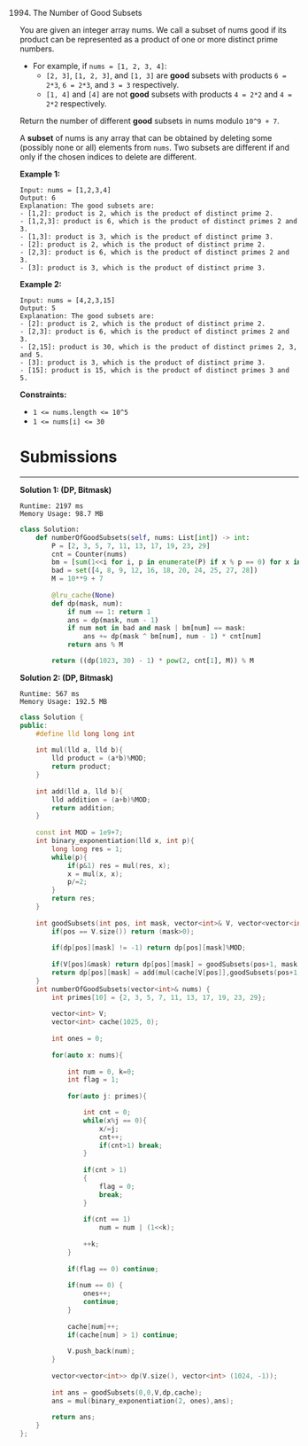 1994. The Number of Good Subsets

You are given an integer array nums. We call a subset of nums good if its product can be represented as a product of one or more distinct prime numbers.

* For example, if `nums = [1, 2, 3, 4]`:
    * `[2, 3]`, `[1, 2, 3]`, and `[1, 3]` are **good** subsets with products `6 = 2*3`, `6 = 2*3`, and `3 = 3` respectively.
    * `[1, 4]` and `[4]` are not **good** subsets with products `4 = 2*2` and `4 = 2*2` respectively.

Return the number of different **good** subsets in nums modulo `10^9 + 7`.

A **subset** of nums is any array that can be obtained by deleting some (possibly none or all) elements from `nums`. Two subsets are different if and only if the chosen indices to delete are different.

 

**Example 1:**
```
Input: nums = [1,2,3,4]
Output: 6
Explanation: The good subsets are:
- [1,2]: product is 2, which is the product of distinct prime 2.
- [1,2,3]: product is 6, which is the product of distinct primes 2 and 3.
- [1,3]: product is 3, which is the product of distinct prime 3.
- [2]: product is 2, which is the product of distinct prime 2.
- [2,3]: product is 6, which is the product of distinct primes 2 and 3.
- [3]: product is 3, which is the product of distinct prime 3.
```

**Example 2:**
```
Input: nums = [4,2,3,15]
Output: 5
Explanation: The good subsets are:
- [2]: product is 2, which is the product of distinct prime 2.
- [2,3]: product is 6, which is the product of distinct primes 2 and 3.
- [2,15]: product is 30, which is the product of distinct primes 2, 3, and 5.
- [3]: product is 3, which is the product of distinct prime 3.
- [15]: product is 15, which is the product of distinct primes 3 and 5.
```

**Constraints:**

* `1 <= nums.length <= 10^5`
* `1 <= nums[i] <= 30`

# Submissions
---
**Solution 1: (DP, Bitmask)**
```
Runtime: 2197 ms
Memory Usage: 98.7 MB
```
```python
class Solution:
    def numberOfGoodSubsets(self, nums: List[int]) -> int:
        P = [2, 3, 5, 7, 11, 13, 17, 19, 23, 29]
        cnt = Counter(nums)
        bm = [sum(1<<i for i, p in enumerate(P) if x % p == 0) for x in range(31)]
        bad = set([4, 8, 9, 12, 16, 18, 20, 24, 25, 27, 28])
        M = 10**9 + 7
        
        @lru_cache(None)
        def dp(mask, num):
            if num == 1: return 1
            ans = dp(mask, num - 1)
            if num not in bad and mask | bm[num] == mask:
                ans += dp(mask ^ bm[num], num - 1) * cnt[num]
            return ans % M

        return ((dp(1023, 30) - 1) * pow(2, cnt[1], M)) % M
```

**Solution 2: (DP, Bitmask)**
```
Runtime: 567 ms
Memory Usage: 192.5 MB
```
```c++
class Solution {
public:
    #define lld long long int
    
    int mul(lld a, lld b){
        lld product = (a*b)%MOD;
        return product;
    }
    
    int add(lld a, lld b){
        lld addition = (a+b)%MOD;
        return addition;
    }
    
    const int MOD = 1e9+7;
    int binary_exponentiation(lld x, int p){
        long long res = 1;
        while(p){
            if(p&1) res = mul(res, x);
            x = mul(x, x);
            p/=2;
        }
        return res;
    }
    
    int goodSubsets(int pos, int mask, vector<int>& V, vector<vector<int>>& dp, vector<int>& cache){
        if(pos == V.size()) return (mask>0);
        
        if(dp[pos][mask] != -1) return dp[pos][mask]%MOD;
        
        if(V[pos]&mask) return dp[pos][mask] = goodSubsets(pos+1, mask, V, dp, cache) % MOD;
        return dp[pos][mask] = add(mul(cache[V[pos]],goodSubsets(pos+1, mask|V[pos], V, dp, cache)),goodSubsets(pos+1, mask, V, dp, cache));
    }
    int numberOfGoodSubsets(vector<int>& nums) {
        int primes[10] = {2, 3, 5, 7, 11, 13, 17, 19, 23, 29};
        
        vector<int> V;
        vector<int> cache(1025, 0);
        
        int ones = 0;
        
        for(auto x: nums){
            
            int num = 0, k=0;
            int flag = 1;
            
            for(auto j: primes){

                int cnt = 0;
                while(x%j == 0){
                    x/=j;
                    cnt++;
					if(cnt>1) break;
                }
                
                if(cnt > 1)
                { 
                    flag = 0;
                    break;
                }
                
                if(cnt == 1)
                    num = num | (1<<k);
                
                ++k;
            }
            
            if(flag == 0) continue;
            
            if(num == 0) { 
                ones++;
                continue;
            }
            
            cache[num]++;
            if(cache[num] > 1) continue;
            
            V.push_back(num);
        }
        
        vector<vector<int>> dp(V.size(), vector<int> (1024, -1));
        
        int ans = goodSubsets(0,0,V,dp,cache);
        ans = mul(binary_exponentiation(2, ones),ans);
        
        return ans;
    }
};
```
